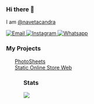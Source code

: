 ### Hi there 👋

<span>I am <a href="https://www.navetacand.my.id/">@navetacandra<a></span>

<p align="">
  
  <a href="mailto:naveta.cand@gmail.com" target="_blank">
  <img src="https://img.shields.io/badge/-Gmail-c14438?style=flat-square&logo=Gmail&logoColor=white" alt="Email">
  </a>

  <a href="https://www.instagram.com/naveta_candra/" target="_blank">
    <img src="https://img.shields.io/badge/-Instagram-e4405f?style=flat-square&logo=instagram&logoColor=white" alt="Instagram">
  </a>

  <a href="https://wa.me/6285718234965">
    <img src="https://img.shields.io/badge/-wa-green?style=flat-square&logo=Whatsapp&logoColor=white" alt="Whatsapp">
  </a>

</p>

  
### My Projects
<ul style="list-style-type: none;">
  <li>
    <a href="https://photosheets.web.app/">PhotoSheets</a>
  </li>
  <li>
    <a href="https://www.navetacand.my.id/erigo-store/">Static Online Store Web</a>
  </li>
<ul>

### Stats
<img src="https://github-readme-stats.vercel.app/api/top-langs/?username=navetacandra&hide=batchfile&layout=compact&theme=vue-dark" style="display: flex; justify-content: center; max-width: 100vw" />

